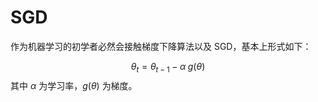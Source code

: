 # SGD


作为机器学习的初学者必然会接触梯度下降算法以及 SGD，基本上形式如下：

$$
\theta_t = \theta_{t-1} - \alpha \;g(\theta)
$$
其中 $\alpha$ 为学习率，$g(\theta)$ 为梯度。

